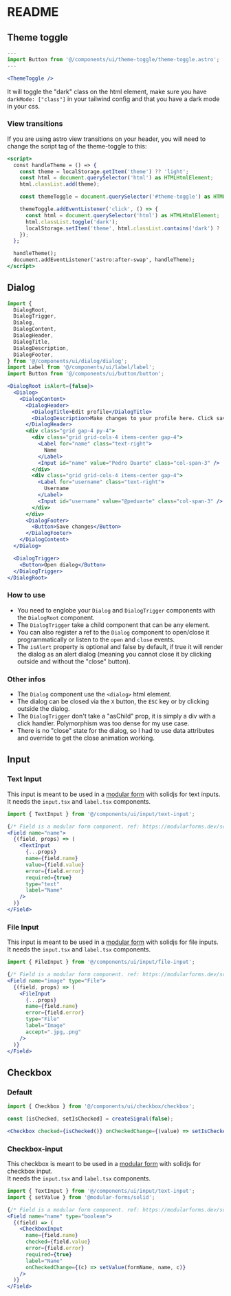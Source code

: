 # README

## Theme toggle

```jsx
---
import Button from '@/components/ui/theme-toggle/theme-toggle.astro';
---

<ThemeToggle />
```

It will toggle the "dark" class on the html element, make sure you have `darkMode: ["class"]` in your tailwind config and that you have a dark mode in your css.

### View transitions

If you are using astro view transitions on your header, you will need to change the script tag of the theme-toggle to this:

```jsx
<script>
  const handleTheme = () => {
    const theme = localStorage.getItem('theme') ?? 'light';
    const html = document.querySelector('html') as HTMLHtmlElement;
    html.classList.add(theme);

    const themeToggle = document.querySelector('#theme-toggle') as HTMLButtonElement;

    themeToggle.addEventListener('click', () => {
      const html = document.querySelector('html') as HTMLHtmlElement;
      html.classList.toggle('dark');
      localStorage.setItem('theme', html.classList.contains('dark') ? 'dark' : 'light');
    });
  };

  handleTheme();
  document.addEventListener('astro:after-swap', handleTheme);
</script>
```

## Dialog

```jsx
import {
  DialogRoot,
  DialogTrigger,
  Dialog,
  DialogContent,
  DialogHeader,
  DialogTitle,
  DialogDescription,
  DialogFooter,
} from '@/components/ui/dialog/dialog';
import Label from '@/components/ui/label/label';
import Button from '@/components/ui/button/button';

<DialogRoot isAlert={false}>
  <Dialog>
    <DialogContent>
      <DialogHeader>
        <DialogTitle>Edit profile</DialogTitle>
        <DialogDescription>Make changes to your profile here. Click save when you're done.</DialogDescription>
      </DialogHeader>
      <div class="grid gap-4 py-4">
        <div class="grid grid-cols-4 items-center gap-4">
          <Label for="name" class="text-right">
            Name
          </Label>
          <Input id="name" value="Pedro Duarte" class="col-span-3" />
        </div>
        <div class="grid grid-cols-4 items-center gap-4">
          <Label for="username" class="text-right">
            Username
          </Label>
          <Input id="username" value="@peduarte" class="col-span-3" />
        </div>
      </div>
      <DialogFooter>
        <Button>Save changes</Button>
      </DialogFooter>
    </DialogContent>
  </Dialog>

  <DialogTrigger>
    <Button>Open dialog</Button>
  </DialogTrigger>
</DialogRoot>
```

### How to use

- You need to englobe your `Dialog` and `DialogTrigger` components with the `DialogRoot` component.
- The `DialogTrigger` take a child component that can be any element.
- You can also register a ref to the `Dialog` component to open/close it programmatically or listen to the `open` and `close` events.
- The `isAlert` property is optional and false by default, if true it will render the dialog as an alert dialog (meaning you cannot close it by clicking outside and without the "close" button).

### Other infos

- The `Dialog` component use the `<dialog>` html element.
- The dialog can be closed via the `X` button, the `ESC` key or by clicking outside the dialog.
- The `DialogTrigger` don't take a "asChild" prop, it is simply a div with a click handler. Polymorphism was too dense for my use case.
- There is no "close" state for the dialog, so I had to use data attributes and override to get the close animation working.

## Input

### Text Input

This input is meant to be used in a [modular form](https://modularforms.dev/) with solidjs for text inputs.  
It needs the `input.tsx` and `label.tsx` components.

```jsx
import { TextInput } from '@/components/ui/input/text-input';

{/* Field is a modular form component. ref: https://modularforms.dev/solid/guides/add-fields-to-form */}
<Field name="name">
  {(field, props) => (
    <TextInput
      {...props}
      name={field.name}
      value={field.value}
      error={field.error}
      required={true}
      type="text"
      label="Name"
    />
  )}
</Field>
```

### File Input

This input is meant to be used in a [modular form](https://modularforms.dev/) with solidjs for file inputs.  
It needs the `input.tsx` and `label.tsx` components.

```jsx
import { FileInput } from '@/components/ui/input/file-input';

{/* Field is a modular form component. ref: https://modularforms.dev/solid/guides/add-fields-to-form */}
<Field name="image" type="File">
  {(field, props) => (
    <FileInput
      {...props}
      name={field.name}
      error={field.error}
      type="File"
      label="Image"
      accept=".jpg,.png"
    />
  )}
</Field>
```

## Checkbox

### Default

```jsx
import { Checkbox } from '@/components/ui/checkbox/checkbox';

const [isChecked, setIsChecked] = createSignal(false);

<Checkbox checked={isChecked()} onCheckedChange={(value) => setIsChecked(value)} />
```

### Checkbox-input

This checkbox is meant to be used in a [modular form](https://modularforms.dev/) with solidjs for checkbox input.  
It needs the `input.tsx` and `label.tsx` components.

```jsx
import { TextInput } from '@/components/ui/input/text-input';
import { setValue } from '@modular-forms/solid';

{/* Field is a modular form component. ref: https://modularforms.dev/solid/guides/add-fields-to-form */}
<Field name="name" type="boolean">
  {(field) => (
    <CheckboxInput
      name={field.name}
      checked={field.value}
      error={field.error}
      required={true}
      label="Name"
      onCheckedChange={(c) => setValue(formName, name, c)}
    />
  )}
</Field>
```
